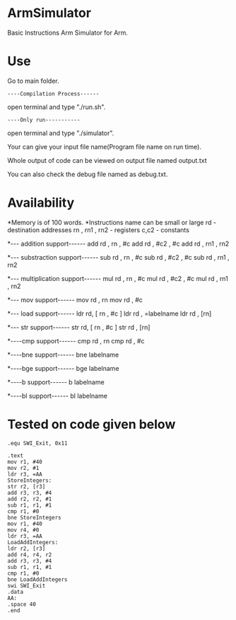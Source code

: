 # ArmSimulator
Basic Instructions Arm Simulator for Arm.

# Use
Go to main folder.

	----Compilation Process------ 
open terminal and type "./run.sh".

	----Only run-----------
open terminal and type "./simulator".

Your can give your input file name(Program file name on run time).

Whole output of code can be viewed on output file named output.txt

You can also check the debug file named as debug.txt.

# Availability

*Memory is of 100 words.
*Instructions name can be small or large
	rd - destination addresses
	rn , rn1 , rn2 - registers
	c,c2 - constants

*--- addition support------
add rd , rn , #c
add rd , #c2 , #c
add rd , rn1 , rn2

*--- substraction support------
sub rd , rn , #c
sub rd , #c2 , #c
sub rd , rn1 , rn2

*--- multiplication support------
mul rd , rn , #c
mul rd , #c2 , #c
mul rd , rn1 , rn2

*--- mov support------
mov rd , rn
mov rd , #c

*--- load support------
ldr rd, [ rn , #c ]
ldr rd , =labelname
ldr rd , [rn]

*--- str support------
str rd, [ rn , #c ]
str rd , [rn]

*----cmp support------
cmp rd , rn
cmp rd , #c

*----bne support------
bne labelname

*----bge support------
bge labelname

*----b support------
b labelname

*----bl support------
bl labelname

# Tested on code given below
	.equ SWI_Exit, 0x11
	
	.text
	mov r1, #40
	mov r2, #1
	ldr r3, =AA	
	StoreIntegers:
	str r2, [r3]	
	add r3, r3, #4 		
	add r2, r2, #1 		
	sub r1, r1, #1 		
	cmp r1, #0 	        
	bne StoreIntegers
	mov r1, #40
	mov r4, #0
	ldr r3, =AA 
	LoadAddIntegers:
	ldr r2, [r3]     	
	add r4, r4, r2          
	add r3, r3, #4   	
	sub r1, r1, #1    	
	cmp r1, #0        	
	bne LoadAddIntegers	
	swi SWI_Exit		
	.data
	AA:	
	.space 40
	.end

